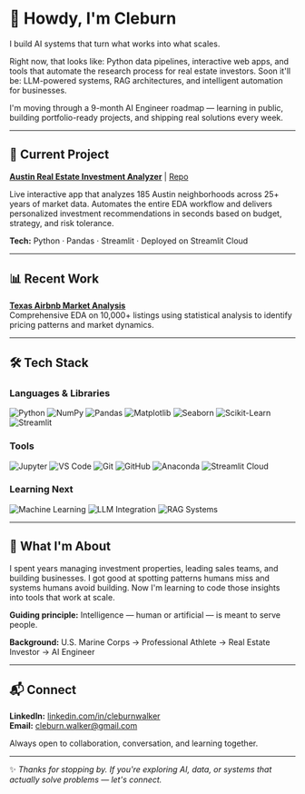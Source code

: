 # 👋 Howdy, I'm Cleburn

I build AI systems that turn what works into what scales.

Right now, that looks like: Python data pipelines, interactive web apps, and tools that automate the research process for real estate investors. Soon it'll be: LLM-powered systems, RAG architectures, and intelligent automation for businesses.

I'm moving through a 9-month AI Engineer roadmap — learning in public, building portfolio-ready projects, and shipping real solutions every week.

---

## 🚀 Current Project

**[Austin Real Estate Investment Analyzer](https://austin-investment-analyzer.streamlit.app)** | [Repo](https://github.com/cleburn/austin-investment-analyzer)

Live interactive app that analyzes 185 Austin neighborhoods across 25+ years of market data. Automates the entire EDA workflow and delivers personalized investment recommendations in seconds based on budget, strategy, and risk tolerance.

**Tech:** Python · Pandas · Streamlit · Deployed on Streamlit Cloud

---

## 📊 Recent Work

**[Texas Airbnb Market Analysis](https://github.com/cleburn/texas-airbnb-market-analysis)**  
Comprehensive EDA on 10,000+ listings using statistical analysis to identify pricing patterns and market dynamics.

---

## 🛠️ Tech Stack

### Languages & Libraries
![Python](https://img.shields.io/badge/Python-3776AB?style=for-the-badge&logo=python&logoColor=white)
![NumPy](https://img.shields.io/badge/NumPy-013243?style=for-the-badge&logo=numpy&logoColor=white)
![Pandas](https://img.shields.io/badge/Pandas-150458?style=for-the-badge&logo=pandas&logoColor=white)
![Matplotlib](https://img.shields.io/badge/Matplotlib-11557C?style=for-the-badge&logo=plotly&logoColor=white)
![Seaborn](https://img.shields.io/badge/Seaborn-4C6EF5?style=for-the-badge&logo=plotly&logoColor=white)
![Scikit-Learn](https://img.shields.io/badge/Scikit--Learn-F7931E?style=for-the-badge&logo=scikitlearn&logoColor=white)
![Streamlit](https://img.shields.io/badge/Streamlit-FF4B4B?style=for-the-badge&logo=streamlit&logoColor=white)

### Tools
![Jupyter](https://img.shields.io/badge/Jupyter-F37626?style=for-the-badge&logo=jupyter&logoColor=white)
![VS Code](https://img.shields.io/badge/VS%20Code-007ACC?style=for-the-badge&logo=visualstudiocode&logoColor=white)
![Git](https://img.shields.io/badge/Git-F05032?style=for-the-badge&logo=git&logoColor=white)
![GitHub](https://img.shields.io/badge/GitHub-181717?style=for-the-badge&logo=github&logoColor=white)
![Anaconda](https://img.shields.io/badge/Anaconda-44A833?style=for-the-badge&logo=anaconda&logoColor=white)
![Streamlit Cloud](https://img.shields.io/badge/Streamlit%20Cloud-FF4B4B?style=for-the-badge&logo=streamlit&logoColor=white)

### Learning Next
![Machine Learning](https://img.shields.io/badge/Learning-Machine%20Learning-F7931E?style=for-the-badge&logo=scikitlearn&logoColor=white)
![LLM Integration](https://img.shields.io/badge/Learning-LLM%20Integration-007ACC?style=for-the-badge&logo=openai&logoColor=white)
![RAG Systems](https://img.shields.io/badge/Learning-RAG%20Systems-4C6EF5?style=for-the-badge&logo=knowledgebase&logoColor=white)

---

## 🧭 What I'm About

I spent years managing investment properties, leading sales teams, and building businesses. I got good at spotting patterns humans miss and systems humans avoid building. Now I'm learning to code those insights into tools that work at scale.

**Guiding principle:** Intelligence — human or artificial — is meant to serve people.

**Background:** U.S. Marine Corps → Professional Athlete → Real Estate Investor → AI Engineer

---

## 📬 Connect

**LinkedIn:** [linkedin.com/in/cleburnwalker](https://www.linkedin.com/in/cleburnwalker)  
**Email:** cleburn.walker@gmail.com

Always open to collaboration, conversation, and learning together.

---

✨ *Thanks for stopping by. If you're exploring AI, data, or systems that actually solve problems — let's connect.*
